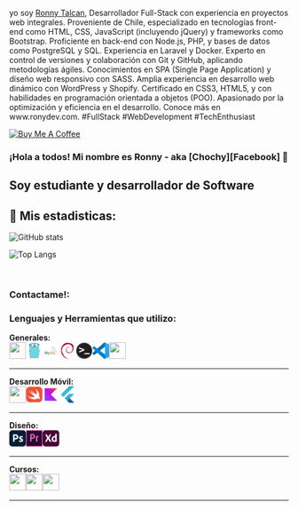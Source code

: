 <article class="markdown-body entry-content container-lg" itemprop="text"><p dir="auto">yo soy <a href="https://github.com/hitachirto/hitachirto" rel="nofollow">Ronny Talcan</a>, Desarrollador Full-Stack con experiencia en proyectos web integrales. Proveniente de Chile, especializado en tecnologías front-end como HTML, CSS, JavaScript (incluyendo jQuery) y frameworks como Bootstrap. Proficiente en back-end con Node.js, PHP, y bases de datos como PostgreSQL y SQL. Experiencia en Laravel y Docker. Experto en control de versiones y colaboración con Git y GitHub, aplicando metodologías ágiles. Conocimientos en SPA (Single Page Application) y diseño web responsivo con SASS. Amplia experiencia en desarrollo web dinámico con WordPress y Shopify. Certificado en CSS3, HTML5, y con habilidades en programación orientada a objetos (POO). Apasionado por la optimización y eficiencia en el desarrollo. Conoce más en www.ronydev.com. #FullStack #WebDevelopment #TechEnthusiast</p>
  
  <p dir="auto"><animated-image data-catalyst="" style="float: right; width: 500px;"><a target="_blank" rel="noopener noreferrer" href="https://github.com/abhisheknaiidu/abhisheknaiidu/blob/master/code.gif?raw=true" data-target="animated-image.originalLink" hidden=""><img align="right" alt="GIF" src="https://github.com/abhisheknaiidu/abhisheknaiidu/raw/master/code.gif?raw=true" height="320" style="max-width: 100%; display: none;" data-target="animated-image.originalImage" hidden=""></a>
      <span class="AnimatedImagePlayer enabled" data-target="animated-image.player">
        <a data-target="animated-image.replacedLink" class="AnimatedImagePlayer-images" href="https://github.com/abhisheknaiidu/abhisheknaiidu/blob/master/code.gif?raw=true" target="_blank" hidden="">

    

<p dir="auto">Apasionado desarrollador Full-Stack de Chile 🚀. Si encuentras valor en mi trabajo, ¿considerarías apoyarme con un café? ☕️ Tu contribución ayuda a mantener mi energía para crear proyectos web increíbles. ¡Gracias por tu apoyo! 🙌✨🥺👉👈</p>
<p dir="auto"><a href="https://www.buymeacoffee.com/ronnytalcan" rel="nofollow"><img src="https://camo.githubusercontent.com/45ce6667a35b63fd6a1ba6978d030a7f52ff5b1b262c5c8aa3ece29afc469ac8/68747470733a2f2f63646e2e6275796d6561636f666665652e636f6d2f627574746f6e732f76322f64656661756c742d7265642e706e67" alt="Buy Me A Coffee" width="150" data-canonical-src="https://cdn.buymeacoffee.com/buttons/v2/default-red.png" style="max-width: 100%;"></a></p>




### ¡Hola a todos! Mi nombre es Ronny  - aka [Chochy][Facebook] 👋

## Soy estudiante y desarrollador de Software


## 🔎 Mis estadisticas:

   
    
![GitHub stats](https://github-readme-stats.vercel.app/api?username=hitachirto&show_icons=true&theme=tokyonight)

![Top Langs](https://github-readme-stats.vercel.app/api/top-langs/?username=hitachirto&show_icons=true&theme=tokyonight)

<br />



### Contactame!:


### Lenguajes y Herramientas que utilizo:

__Generales:__ 
<br />
<img align="bottom" src="https://raw.githubusercontent.com/jmnote/z-icons/master/svg/git.svg" width="30" height="30" />
<img align="left" src="https://raw.githubusercontent.com/jmnote/z-icons/master/svg/github.svg" width="30" height="30" />
<img align="left" src="https://raw.githubusercontent.com/devicons/devicon/2809b567852a4648062a2d3e7c1c531367458c0b/icons/go/go-original.svg" width="30" height="30" />
<img align="left" src="https://raw.githubusercontent.com/github/explore/80688e429a7d4ef2fca1e82350fe8e3517d3494d/topics/mysql/mysql.png" width="30" height="30"/>
<img align="left" src="https://raw.githubusercontent.com/devicons/devicon/2809b567852a4648062a2d3e7c1c531367458c0b/icons/debian/debian-original.svg" width="30" height="30" />
<img align="left" src="https://raw.githubusercontent.com/github/explore/80688e429a7d4ef2fca1e82350fe8e3517d3494d/topics/terminal/terminal.png" width="30" height="30"/>
<img align="left" src="https://raw.githubusercontent.com/github/explore/80688e429a7d4ef2fca1e82350fe8e3517d3494d/topics/visual-studio-code/visual-studio-code.png" width="30" height="30"/>
<br />

---
__Desarrollo Móvil:__
<br />
<img align="bottom" src="https://raw.githubusercontent.com/devicons/devicon/2809b567852a4648062a2d3e7c1c531367458c0b/icons/flutter/flutter-original.svg" width="30" height="30" />
<img align="left" src="https://raw.githubusercontent.com/jmnote/z-icons/master/svg/java.svg" width="30" height="30" />
<img align="left" src="https://raw.githubusercontent.com/devicons/devicon/2809b567852a4648062a2d3e7c1c531367458c0b/icons/swift/swift-original.svg" width="30" height="30" />
<img align="left" src="https://raw.githubusercontent.com/devicons/devicon/2809b567852a4648062a2d3e7c1c531367458c0b/icons/kotlin/kotlin-original.svg" width="30" height="30" />
<br />

---
__Diseño:__
<br />
<img align="bottom" src="https://raw.githubusercontent.com/devicons/devicon/2809b567852a4648062a2d3e7c1c531367458c0b/icons/xd/xd-plain.svg" width="30" height="30" />
<img align="left" src="https://github.com/devicons/devicon/blob/master/icons/photoshop/photoshop-plain.svg" width="30" height="30" />
<img align="left" src="https://raw.githubusercontent.com/devicons/devicon/2809b567852a4648062a2d3e7c1c531367458c0b/icons/premierepro/premierepro-original.svg" width="30" height="30" />
<br />

---
__Cursos:__
<br />
<img align="bottom" src="https://raw.githubusercontent.com/jmnote/z-icons/master/svg/c.svg" width="30" height="30" />
<img align="left" src="https://raw.githubusercontent.com/jmnote/z-icons/master/svg/git.svg" width="30" height="30" />
<img align="left" src="https://raw.githubusercontent.com/jmnote/z-icons/master/svg/github.svg" width="30" height="30" />
<br />

---


[Fisica]: https://play.google.com/store/apps/details?id=app.ejemplocalc.CalculadoraFisica

